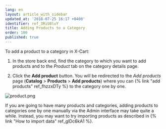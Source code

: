 ```yaml
---
lang: en
layout: article_with_sidebar
updated_at: '2018-07-25 16:17 +0400'
identifier: ref_3RiU8luY
title: Adding Products to a Category
order: 100
published: true
---
```


To add a product to a category in X-Cart:

1. In the store back end, find the category to which you want to add products and to the _Product_ tab on the category details page.

2. Click the **Add product** button. You will be redirected to the _Add products_ page (**Catalog** > **Products** > **Add products**) where you can {% link "add products" ref_fhzzxDTy %} to the category one by one. 

![product.png]({{site.baseurl}}/attachments/ref_6rpDdput/product.png)

If you are going to have many products and categories, adding products to categories one by one manually via the Admin interface may take quite a while. Instead, you may want to try importing products as described in {% link "How to import data" ref_glDc6kA1 %}.
